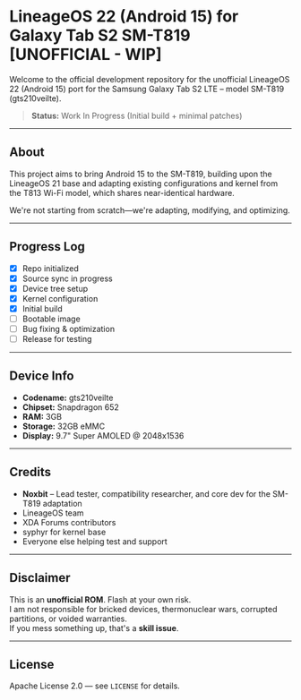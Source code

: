 # LineageOS 22 (Android 15) for Galaxy Tab S2 SM-T819 [UNOFFICIAL - WIP]

Welcome to the official development repository for the unofficial LineageOS 22 (Android 15) port for the Samsung Galaxy Tab S2 LTE – model SM-T819 (gts210veilte).

> **Status:** Work In Progress (Initial build + minimal patches)

---

## About
This project aims to bring Android 15 to the SM-T819, building upon the LineageOS 21 base and adapting existing configurations and kernel from the T813 Wi-Fi model, which shares near-identical hardware.

We're not starting from scratch—we're adapting, modifying, and optimizing.

---

## Progress Log
- [x] Repo initialized
- [x] Source sync in progress
- [x] Device tree setup
- [x] Kernel configuration
- [x] Initial build
- [ ] Bootable image
- [ ] Bug fixing & optimization
- [ ] Release for testing

---

## Device Info
- **Codename:** gts210veilte
- **Chipset:** Snapdragon 652
- **RAM:** 3GB
- **Storage:** 32GB eMMC
- **Display:** 9.7" Super AMOLED @ 2048x1536

---

## Credits
- **Noxbit** – Lead tester, compatibility researcher, and core dev for the SM-T819 adaptation
- LineageOS team
- XDA Forums contributors
- syphyr for kernel base
- Everyone else helping test and support

---

## Disclaimer
This is an **unofficial ROM**. Flash at your own risk.  
I am not responsible for bricked devices, thermonuclear wars, corrupted partitions, or voided warranties.  
If you mess something up, that's a **skill issue**.

---

## License
Apache License 2.0 — see `LICENSE` for details.
